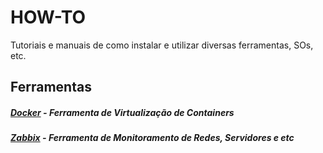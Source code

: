 # HOW-TO
Tutoriais e manuais de como instalar e utilizar diversas ferramentas, SOs, etc.

## Ferramentas
##### [Docker](https://github.com/Augusto-Fadanelli/HOW-TO/blob/main/docker/docker.md) - Ferramenta de Virtualização de Containers
##### [Zabbix](https://github.com/Augusto-Fadanelli/HOW-TO/blob/main/zabbix/zabbix.md) - Ferramenta de Monitoramento de Redes, Servidores e etc
